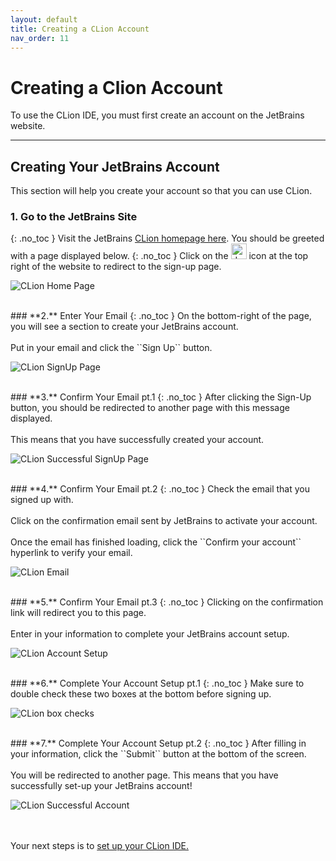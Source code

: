 ```yaml
---
layout: default
title: Creating a CLion Account
nav_order: 11
---
```


# Creating a Clion Account

To use the CLion IDE, you must first create an account on the JetBrains website. 

---
## Creating Your JetBrains Account
This section will help you create your account so that you can use CLion.

### **1.** Go to the JetBrains Site
{: .no_toc }
Visit the JetBrains [CLion homepage here](https://www.jetbrains.com/clion/). You should be greeted with a page displayed below.
{: .no_toc }
Click on the <img src="https://cdn.discordapp.com/attachments/498622698050813962/695542876016476160/unknown.png" alt="drawing" width="25"/> icon at the top right of the website to redirect to the sign-up page.

![CLion Home Page](https://cdn.discordapp.com/attachments/498622698050813962/695022168819499038/unknown.png "CLion HomePage alt text")

<br/>
### **2.** Enter Your Email
{: .no_toc }
On the bottom-right of the page, you will see a section to create your JetBrains account.
<br/><br/>
Put in your email and click the ``Sign Up`` button.

![CLion SignUp Page](https://cdn.discordapp.com/attachments/498622698050813962/695022993683775498/unknown.png "CLion SignUp alt text")

<br/>
### **3.** Confirm Your Email pt.1
{: .no_toc }
After clicking the Sign-Up button, you should be redirected to another page with this message displayed. 
<br/><br/>
This means that you have successfully created your account.

![CLion Successful SignUp Page](https://cdn.discordapp.com/attachments/619382734984577042/695023479334109264/unknown.png "CLion Confirmation Signup alt text")

<br/>
### **4.** Confirm Your Email pt.2 
{: .no_toc }
Check the email that you signed up with. 
<br/><br/>
Click on the confirmation email sent by JetBrains to activate your account.
<br/><br/>
Once the email has finished loading, click the ``Confirm your account`` hyperlink to verify your email.

![CLion Email](https://cdn.discordapp.com/attachments/694977588405469265/694990599753039973/unknown.png "Clion email alt text")

<br/>
### **5.** Confirm Your Email pt.3
{: .no_toc }
Clicking on the confirmation link will redirect you to this page. 
<br/><br/>
Enter in your information to complete your JetBrains account setup.

![CLion Account Setup](https://cdn.discordapp.com/attachments/498622698050813962/695813579433312346/unknown.png "CLion Accountpage alt text")

<br/>
### **6.** Complete Your Account Setup pt.1
{: .no_toc }
Make sure to double check these two boxes at the bottom before signing up.

![CLion box checks](https://cdn.discordapp.com/attachments/694977588405469265/694990889902145596/unknown.png "CLion checkboxes")

<br/>
### **7.** Complete Your Account Setup pt.2
{: .no_toc }
After filling in your information, click the ``Submit`` button at the bottom of the screen. 
<br/><br/>
You will be redirected to another page. This means that you have successfully set-up your JetBrains account!

![CLion Successful Account](https://cdn.discordapp.com/attachments/498622698050813962/695025702109446246/unknown.png "CLion account")

<br/><br/>
Your next steps is to [set up your CLion IDE.](https://go-maun.github.io/Keegan-Lawrance-User-Documentation/docs/Installing-CLion/)
